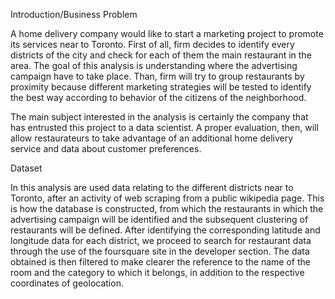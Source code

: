 Introduction/Business Problem

A home delivery company would like to start a marketing project to promote its services near to Toronto. First of all, firm decides to identify every districts of the city and check for each of them the main restaurant in the area. The goal of this analysis is understanding where the advertising campaign have to take place. Than,  firm will try to group restaurants by proximity because different marketing strategies will be tested to identify the best way according to behavior of the citizens of the neighborhood.

The main subject interested in the analysis is certainly the company that has entrusted this project to a data scientist. A proper evaluation, then, will allow restaurateurs to take advantage of an additional home delivery service and data about customer preferences.

Dataset

In this analysis are used data relating to the different districts near to Toronto, after an activity of web scraping from a public wikipedia page. This is how the database is constructed, from which the restaurants in which the advertising campaign will be identified and the subsequent clustering of restaurants will be defined.
After identifying the corresponding latitude and longitude data for each district, we proceed to search for restaurant data through the use of the foursquare site in the developer section.
The data obtained is then filtered to make clearer the reference to the name of the room and the category to which it belongs, in addition to the respective coordinates of geolocation.

